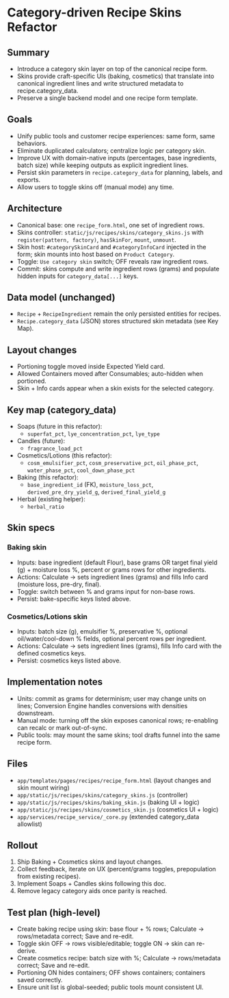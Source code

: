 # Category-driven Recipe Skins Refactor

## Summary
- Introduce a category skin layer on top of the canonical recipe form.
- Skins provide craft-specific UIs (baking, cosmetics) that translate into canonical ingredient lines and write structured metadata to recipe.category_data.
- Preserve a single backend model and one recipe form template.

## Goals
- Unify public tools and customer recipe experiences: same form, same behaviors.
- Eliminate duplicated calculators; centralize logic per category skin.
- Improve UX with domain-native inputs (percentages, base ingredients, batch size) while keeping outputs as explicit ingredient lines.
- Persist skin parameters in `recipe.category_data` for planning, labels, and exports.
- Allow users to toggle skins off (manual mode) any time.

## Architecture
- Canonical base: one `recipe_form.html`, one set of ingredient rows.
- Skins controller: `static/js/recipes/skins/category_skins.js` with `register(pattern, factory)`, `hasSkinFor`, `mount`, `unmount`.
- Skin host: `#categorySkinCard` and `#categoryInfoCard` injected in the form; skin mounts into host based on `Product Category`.
- Toggle: `Use category skin` switch; OFF reveals raw ingredient rows.
- Commit: skins compute and write ingredient rows (grams) and populate hidden inputs for `category_data[...]` keys.

## Data model (unchanged)
- `Recipe` + `RecipeIngredient` remain the only persisted entities for recipes.
- `Recipe.category_data` (JSON) stores structured skin metadata (see Key Map).

## Layout changes
- Portioning toggle moved inside Expected Yield card.
- Allowed Containers moved after Consumables; auto-hidden when portioned.
- Skin + Info cards appear when a skin exists for the selected category.

## Key map (category_data)
- Soaps (future in this refactor):
  - `superfat_pct`, `lye_concentration_pct`, `lye_type`
- Candles (future):
  - `fragrance_load_pct`
- Cosmetics/Lotions (this refactor):
  - `cosm_emulsifier_pct`, `cosm_preservative_pct`, `oil_phase_pct`, `water_phase_pct`, `cool_down_phase_pct`
- Baking (this refactor):
  - `base_ingredient_id` (FK), `moisture_loss_pct`, `derived_pre_dry_yield_g`, `derived_final_yield_g`
- Herbal (existing helper):
  - `herbal_ratio`

## Skin specs
### Baking skin
- Inputs: base ingredient (default Flour), base grams OR target final yield (g) + moisture loss %, percent or grams rows for other ingredients.
- Actions: Calculate → sets ingredient lines (grams) and fills Info card (moisture loss, pre-dry, final).
- Toggle: switch between % and grams input for non-base rows.
- Persist: bake-specific keys listed above.

### Cosmetics/Lotions skin
- Inputs: batch size (g), emulsifier %, preservative %, optional oil/water/cool-down % fields, optional percent rows per ingredient.
- Actions: Calculate → sets ingredient lines (grams), fills Info card with the defined cosmetics keys.
- Persist: cosmetics keys listed above.

## Implementation notes
- Units: commit as grams for determinism; user may change units on lines; Conversion Engine handles conversions with densities downstream.
- Manual mode: turning off the skin exposes canonical rows; re-enabling can recalc or mark out-of-sync.
- Public tools: may mount the same skins; tool drafts funnel into the same recipe form.

## Files
- `app/templates/pages/recipes/recipe_form.html` (layout changes and skin mount wiring)
- `app/static/js/recipes/skins/category_skins.js` (controller)
- `app/static/js/recipes/skins/baking_skin.js` (baking UI + logic)
- `app/static/js/recipes/skins/cosmetics_skin.js` (cosmetics UI + logic)
- `app/services/recipe_service/_core.py` (extended category_data allowlist)

## Rollout
1) Ship Baking + Cosmetics skins and layout changes.
2) Collect feedback, iterate on UX (percent/grams toggles, prepopulation from existing recipes).
3) Implement Soaps + Candles skins following this doc.
4) Remove legacy category aids once parity is reached.

## Test plan (high-level)
- Create baking recipe using skin: base flour + % rows; Calculate → rows/metadata correct; Save and re-edit.
- Toggle skin OFF → rows visible/editable; toggle ON → skin can re-derive.
- Create cosmetics recipe: batch size with %; Calculate → rows/metadata correct; Save and re-edit.
- Portioning ON hides containers; OFF shows containers; containers saved correctly.
- Ensure unit list is global-seeded; public tools mount consistent UI.
